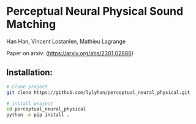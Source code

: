 
# Perceptual Neural Physical Sound Matching
Han Han, Vincent Lostanlen, Mathieu Lagrange

Paper on arxiv: (https://arxiv.org/abs/2301.02886)

## Installation:

```bash
# clone project   
git clone https://github.com/lylyhan/perceptual_neural_physical.git

# install project   
cd perceptual_neural_physical
python -m pip install .

```   
